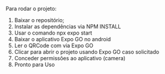 Para rodar o projeto:

1. Baixar o repositório;
2. Instalar as dependências via NPM INSTALL
3. Usar o comando npx expo start
4. Baixar o aplicativo Expo GO no android
5. Ler o QRCode com via Expo GO
6. Clicar para abrir o projeto usando Expo GO caso solicitado
7. Conceder permissões ao aplicativo (camera)
8. Pronto para Uso